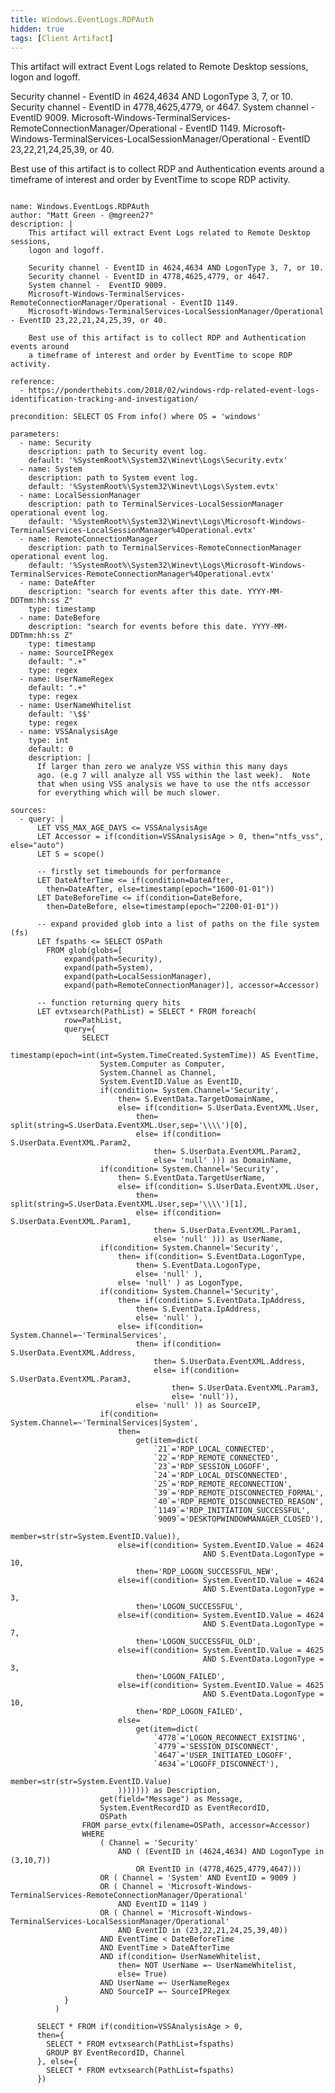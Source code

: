 ```yaml
---
title: Windows.EventLogs.RDPAuth
hidden: true
tags: [Client Artifact]
---
```


This artifact will extract Event Logs related to Remote Desktop sessions,
logon and logoff.

Security channel - EventID in 4624,4634 AND LogonType 3, 7, or 10.
Security channel - EventID in 4778,4625,4779, or 4647.
System channel -  EventID 9009.
Microsoft-Windows-TerminalServices-RemoteConnectionManager/Operational - EventID 1149.
Microsoft-Windows-TerminalServices-LocalSessionManager/Operational - EventID 23,22,21,24,25,39, or 40.

Best use of this artifact is to collect RDP and Authentication events around
a timeframe of interest and order by EventTime to scope RDP activity.


<pre><code class="language-yaml">
name: Windows.EventLogs.RDPAuth
author: "Matt Green - @mgreen27"
description: |
    This artifact will extract Event Logs related to Remote Desktop sessions,
    logon and logoff.

    Security channel - EventID in 4624,4634 AND LogonType 3, 7, or 10.
    Security channel - EventID in 4778,4625,4779, or 4647.
    System channel -  EventID 9009.
    Microsoft-Windows-TerminalServices-RemoteConnectionManager/Operational - EventID 1149.
    Microsoft-Windows-TerminalServices-LocalSessionManager/Operational - EventID 23,22,21,24,25,39, or 40.

    Best use of this artifact is to collect RDP and Authentication events around
    a timeframe of interest and order by EventTime to scope RDP activity.

reference:
  - https://ponderthebits.com/2018/02/windows-rdp-related-event-logs-identification-tracking-and-investigation/

precondition: SELECT OS From info() where OS = 'windows'

parameters:
  - name: Security
    description: path to Security event log.
    default: '%SystemRoot%\System32\Winevt\Logs\Security.evtx'
  - name: System
    description: path to System event log.
    default: '%SystemRoot%\System32\Winevt\Logs\System.evtx'
  - name: LocalSessionManager
    description: path to TerminalServices-LocalSessionManager operational event log.
    default: '%SystemRoot%\System32\Winevt\Logs\Microsoft-Windows-TerminalServices-LocalSessionManager%4Operational.evtx'
  - name: RemoteConnectionManager
    description: path to TerminalServices-RemoteConnectionManager operational event log.
    default: '%SystemRoot%\System32\Winevt\Logs\Microsoft-Windows-TerminalServices-RemoteConnectionManager%4Operational.evtx'
  - name: DateAfter
    description: "search for events after this date. YYYY-MM-DDTmm:hh:ss Z"
    type: timestamp
  - name: DateBefore
    description: "search for events before this date. YYYY-MM-DDTmm:hh:ss Z"
    type: timestamp
  - name: SourceIPRegex
    default: ".+"
    type: regex
  - name: UserNameRegex
    default: ".+"
    type: regex
  - name: UserNameWhitelist
    default: '\$$'
    type: regex
  - name: VSSAnalysisAge
    type: int
    default: 0
    description: |
      If larger than zero we analyze VSS within this many days
      ago. (e.g 7 will analyze all VSS within the last week).  Note
      that when using VSS analysis we have to use the ntfs accessor
      for everything which will be much slower.

sources:
  - query: |
      LET VSS_MAX_AGE_DAYS &lt;= VSSAnalysisAge
      LET Accessor = if(condition=VSSAnalysisAge &gt; 0, then="ntfs_vss", else="auto")
      LET S = scope()

      -- firstly set timebounds for performance
      LET DateAfterTime &lt;= if(condition=DateAfter,
        then=DateAfter, else=timestamp(epoch="1600-01-01"))
      LET DateBeforeTime &lt;= if(condition=DateBefore,
        then=DateBefore, else=timestamp(epoch="2200-01-01"))

      -- expand provided glob into a list of paths on the file system (fs)
      LET fspaths &lt;= SELECT OSPath
        FROM glob(globs=[
            expand(path=Security),
            expand(path=System),
            expand(path=LocalSessionManager),
            expand(path=RemoteConnectionManager)], accessor=Accessor)

      -- function returning query hits
      LET evtxsearch(PathList) = SELECT * FROM foreach(
            row=PathList,
            query={
                SELECT
                    timestamp(epoch=int(int=System.TimeCreated.SystemTime)) AS EventTime,
                    System.Computer as Computer,
                    System.Channel as Channel,
                    System.EventID.Value as EventID,
                    if(condition= System.Channel='Security',
                        then= S.EventData.TargetDomainName,
                        else= if(condition= S.UserData.EventXML.User,
                            then= split(string=S.UserData.EventXML.User,sep='\\\\')[0],
                            else= if(condition= S.UserData.EventXML.Param2,
                                then= S.UserData.EventXML.Param2,
                                else= 'null' ))) as DomainName,
                    if(condition= System.Channel='Security',
                        then= S.EventData.TargetUserName,
                        else= if(condition= S.UserData.EventXML.User,
                            then= split(string=S.UserData.EventXML.User,sep='\\\\')[1],
                            else= if(condition= S.UserData.EventXML.Param1,
                                then= S.UserData.EventXML.Param1,
                                else= 'null' ))) as UserName,
                    if(condition= System.Channel='Security',
                        then= if(condition= S.EventData.LogonType,
                            then= S.EventData.LogonType,
                            else= 'null' ),
                        else= 'null' ) as LogonType,
                    if(condition= System.Channel='Security',
                        then= if(condition= S.EventData.IpAddress,
                            then= S.EventData.IpAddress,
                            else= 'null' ),
                        else= if(condition= System.Channel=~'TerminalServices',
                            then= if(condition= S.UserData.EventXML.Address,
                                then= S.UserData.EventXML.Address,
                                else= if(condition= S.UserData.EventXML.Param3,
                                    then= S.UserData.EventXML.Param3,
                                    else= 'null')),
                            else= 'null' )) as SourceIP,
                    if(condition= System.Channel=~'TerminalServices|System',
                        then=
                            get(item=dict(
                                `21`='RDP_LOCAL_CONNECTED',
                                `22`='RDP_REMOTE_CONNECTED',
                                `23`='RDP_SESSION_LOGOFF',
                                `24`='RDP_LOCAL_DISCONNECTED',
                                `25`='RDP_REMOTE_RECONNECTION',
                                `39`='RDP_REMOTE_DISCONNECTED_FORMAL',
                                `40`='RDP_REMOTE_DISCONNECTED_REASON',
                                `1149`='RDP_INITIATION_SUCCESSFUL',
                                `9009`='DESKTOPWINDOWMANAGER_CLOSED'),
                                    member=str(str=System.EventID.Value)),
                        else=if(condition= System.EventID.Value = 4624
                                           AND S.EventData.LogonType = 10,
                            then='RDP_LOGON_SUCCESSFUL_NEW',
                        else=if(condition= System.EventID.Value = 4624
                                           AND S.EventData.LogonType = 3,
                            then='LOGON_SUCCESSFUL',
                        else=if(condition= System.EventID.Value = 4624
                                           AND S.EventData.LogonType = 7,
                            then='LOGON_SUCCESSFUL_OLD',
                        else=if(condition= System.EventID.Value = 4625
                                           AND S.EventData.LogonType = 3,
                            then='LOGON_FAILED',
                        else=if(condition= System.EventID.Value = 4625
                                           AND S.EventData.LogonType = 10,
                            then='RDP_LOGON_FAILED',
                        else=
                            get(item=dict(
                                `4778`='LOGON_RECONNECT_EXISTING',
                                `4779`='SESSION_DISCONNECT',
                                `4647`='USER_INITIATED_LOGOFF',
                                `4634`='LOGOFF_DISCONNECT'),
                                    member=str(str=System.EventID.Value)
                        ))))))) as Description,
                    get(field="Message") as Message,
                    System.EventRecordID as EventRecordID,
                    OSPath
                FROM parse_evtx(filename=OSPath, accessor=Accessor)
                WHERE
                    ( Channel = 'Security'
                        AND ( (EventID in (4624,4634) AND LogonType in (3,10,7))
                            OR EventID in (4778,4625,4779,4647)))
                    OR ( Channel = 'System' AND EventID = 9009 )
                    OR ( Channel = 'Microsoft-Windows-TerminalServices-RemoteConnectionManager/Operational'
                        AND EventID = 1149 )
                    OR ( Channel = 'Microsoft-Windows-TerminalServices-LocalSessionManager/Operational'
                        AND EventID in (23,22,21,24,25,39,40))
                    AND EventTime &lt; DateBeforeTime
                    AND EventTime &gt; DateAfterTime
                    AND if(condition= UserNameWhitelist,
                        then= NOT UserName =~ UserNameWhitelist,
                        else= True)
                    AND UserName =~ UserNameRegex
                    AND SourceIP =~ SourceIPRegex
            }
          )

      SELECT * FROM if(condition=VSSAnalysisAge &gt; 0,
      then={
        SELECT * FROM evtxsearch(PathList=fspaths)
        GROUP BY EventRecordID, Channel
      }, else={
        SELECT * FROM evtxsearch(PathList=fspaths)
      })

</code></pre>

